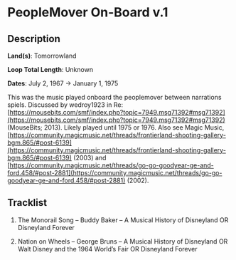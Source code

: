 # PeopleMover On-Board v.1

## Description

**Land(s)**: Tomorrowland

**Loop Total Length**: Unknown

**Dates**: July 2, 1967 → January 1, 1975

This was the music played onboard the peoplemover between narrations spiels. Discussed by wedroy1923 in Re: [https://mousebits.com/smf/index.php?topic=7949.msg71392#msg71392](https://mousebits.com/smf/index.php?topic=7949.msg71392#msg71392) (MouseBits; 2013). Likely played until 1975 or 1976. Also see Magic Music, [https://community.magicmusic.net/threads/frontierland-shooting-gallery-bgm.865/#post-6139](https://community.magicmusic.net/threads/frontierland-shooting-gallery-bgm.865/#post-6139) (2003) and [https://community.magicmusic.net/threads/go-go-goodyear-ge-and-ford.458/#post-2881](https://community.magicmusic.net/threads/go-go-goodyear-ge-and-ford.458/#post-2881) (2002).

## Tracklist

1. The Monorail Song – Buddy Baker – A Musical History of Disneyland OR Disneyland Forever


2. Nation on Wheels – George Bruns – A Musical History of Disneyland OR Walt Disney and the 1964 World’s Fair OR Disneyland Forever

